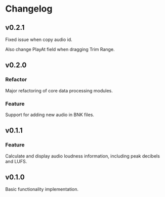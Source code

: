 # Changelog

## v0.2.1

Fixed issue when copy audio id.

Also change PlayAt field when dragging Trim Range.

## v0.2.0

### Refactor

Major refactoring of core data processing modules.

### Feature

Support for adding new audio in BNK files.

## v0.1.1

### Feature

Calculate and display audio loudness information, including peak decibels and LUFS.

## v0.1.0

Basic functionality implementation.
